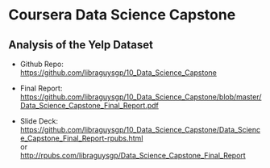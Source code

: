 # Coursera Data Science Capstone
## Analysis of the Yelp Dataset

- Github Repo:  
https://github.com/libraguysgp/10_Data_Science_Capstone  


- Final Report:  
https://github.com/libraguysgp/10_Data_Science_Capstone/blob/master/Data_Science_Capstone_Final_Report.pdf

- Slide Deck:  
https://github.com/libraguysgp/10_Data_Science_Capstone/Data_Science_Capstone_Final_Report-rpubs.html  
or  
http://rpubs.com/libraguysgp/Data_Science_Capstone_Final_Report
